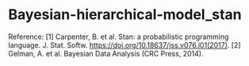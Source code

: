 # Bayesian-hierarchical-model_stan
Reference:
[1] Carpenter, B. et al. Stan: a probabilistic programming language. J. Stat. Softw. https://doi.org/10.18637/jss.v076.i01(2017).
[2] Gelman, A. et al. Bayesian Data Analysis (CRC Press, 2014).
